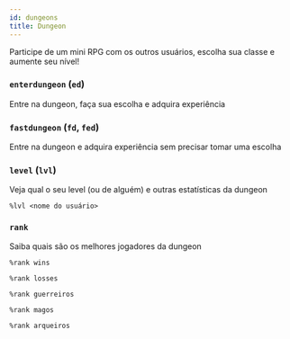 ```yaml
---
id: dungeons
title: Dungeon
---
```


Participe de um mini RPG com os outros usuários, escolha sua classe e aumente seu nível!

### `enterdungeon` (`ed`)
Entre na dungeon, faça sua escolha e adquira experiência

### `fastdungeon` (`fd`, `fed`)
Entre na dungeon e adquira experiência sem precisar tomar uma escolha

### `level` (`lvl`)
Veja qual o seu level (ou de alguém) e outras estatísticas da dungeon
```
%lvl <nome do usuário>
```

### `rank`
Saiba quais são os melhores jogadores da dungeon
```
%rank wins
```
```
%rank losses
```
```
%rank guerreiros
```
```
%rank magos
```
```
%rank arqueiros
```